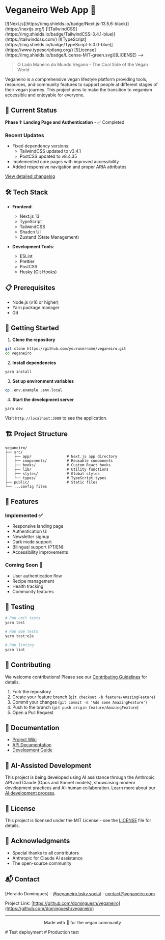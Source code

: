 # Veganeiro Web App 🌱
<!-->
[![Next.js](https://img.shields.io/badge/Next.js-13.5.6-black)](https://nextjs.org/)
[![TailwindCSS](https://img.shields.io/badge/TailwindCSS-3.4.1-blue)](https://tailwindcss.com/)
[![TypeScript](https://img.shields.io/badge/TypeScript-5.0.0-blue)](https://www.typescriptlang.org/)
[![License](https://img.shields.io/badge/License-MIT-green.svg)](LICENSE)
-->
> O Lado Maneiro do Mundo Vegano - The Cool Side of the Vegan World

Veganeiro is a comprehensive vegan lifestyle platform providing tools, resources, and community features to support people at different stages of their vegan journey. This project aims to make the transition to veganism accessible and enjoyable for everyone.

## 🚀 Current Status

**Phase 1: Landing Page and Authentication** - ✅ Completed

### Recent Updates
- Fixed dependency versions:
  - TailwindCSS updated to v3.4.1
  - PostCSS updated to v8.4.35
- Implemented core pages with improved accessibility
- Added responsive navigation and proper ARIA attributes

[View detailed changelog](CHANGELOG.md)

## 🛠️ Tech Stack

- **Frontend**:
  - Next.js 13
  - TypeScript
  - TailwindCSS
  - Shadcn UI
  - Zustand (State Management)

- **Development Tools**:
  - ESLint
  - Prettier
  - PostCSS
  - Husky (Git Hooks)

## 📋 Prerequisites

- Node.js (v16 or higher)
- Yarn package manager
- Git

## 🚀 Getting Started

1. **Clone the repository**
```bash
git clone https://github.com/yourusername/veganeiro.git
cd veganeiro
```

2. **Install dependencies**
```bash
yarn install
```

3. **Set up environment variables**
```bash
cp .env.example .env.local
```

4. **Start the development server**
```bash
yarn dev
```

Visit `http://localhost:3000` to see the application.

## 🏗️ Project Structure

```
veganeiro/
├── src/
│   ├── app/                # Next.js app directory
│   ├── components/         # Reusable components
│   ├── hooks/              # Custom React hooks
│   ├── lib/                # Utility functions
│   ├── styles/             # Global styles
│   └── types/              # TypeScript types
├── public/                 # Static files
└── ...config files
```

## 🎯 Features

### Implemented ✅
- Responsive landing page
- Authentication UI
- Newsletter signup
- Dark mode support
- Bilingual support (PT/EN)
- Accessibility improvements

### Coming Soon 🚧
- User authentication flow
- Recipe management
- Health tracking
- Community features

## 🧪 Testing

```bash
# Run unit tests
yarn test

# Run e2e tests
yarn test:e2e

# Run linting
yarn lint
```

## 🤝 Contributing

We welcome contributions! Please see our [Contributing Guidelines](CONTRIBUTING.md) for details.

1. Fork the repository
2. Create your feature branch (`git checkout -b feature/AmazingFeature`)
3. Commit your changes (`git commit -m 'Add some AmazingFeature'`)
4. Push to the branch (`git push origin feature/AmazingFeature`)
5. Open a Pull Request

## 📝 Documentation

- [Project Wiki](../../wiki)
- [API Documentation](../../wiki/api)
- [Development Guide](../../wiki/development)

## 🌟 AI-Assisted Development

This project is being developed using AI assistance through the Anthropic API and Claude (Opus and Sonnet models), showcasing modern development practices and AI-human collaboration. Learn more about our [AI development process](../../wiki/ai-development).

## 📜 License

This project is licensed under the MIT License - see the [LICENSE](LICENSE) file for details.

## 🤝 Acknowledgments

- Special thanks to all contributors
- Anthropic for Claude AI assistance
- The open-source community

## 📬 Contact

[Heraldo Domingues] - [@veganeiro.bsky.social](https://bsky.app/profile/veganeiro.bsky.social) - contact@veganeiro.com

Project Link: [https://github.com/dominguesh/veganeiro](https://github.com/dominguesh/veganeiro)

---

<p align="center">Made with 💚 for the vegan community</p># Test deployment
# Production test
